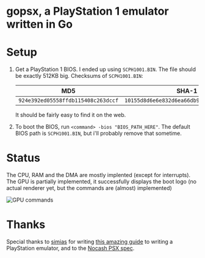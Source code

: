 # gopsx, a PlayStation 1 emulator written in Go

# Setup

1. Get a PlayStation 1 BIOS. I ended up using `SCPH1001.BIN`. The file should be exactly 512KB big. Checksums of `SCPH1001.BIN`:

    | MD5                                | SHA-1                                      |
    | ---------------------------------- | ------------------------------------------ |
    | `924e392ed05558ffdb115408c263dccf` | `10155d8d6e6e832d6ea66db9bc098321fb5e8ebf` |

    It should be fairly easy to find it on the web.

2. To boot the BIOS, run `<command> -bios "BIOS_PATH_HERE"`. The default BIOS path is `SCPH1001.BIN`, but i'll probably remove that sometime.

# Status

The CPU, RAM and the DMA are mostly implented (except for interrupts). The GPU is partially implemented, it successfully displays the boot logo (no actual renderer yet, but the commands are (almost) implemented)

![GPU commands](https://cdn.discordapp.com/attachments/783966433641365504/1055074229315436725/image.png)

# Thanks

Special thanks to [simias](https://github.com/simias) for writing [this amazing guide](https://github.com/simias/psx-guide) to writing a PlayStation emulator, and to the [Nocash PSX spec](https://problemkaputt.de/psx.htm).

